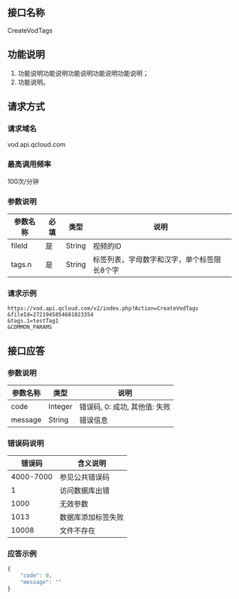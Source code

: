 ## 接口名称
CreateVodTags

## 功能说明
1. 功能说明功能说明功能说明功能说明功能说明；
2. 功能说明。

## 请求方式

### 请求域名
vod.api.qcloud.com

### 最高调用频率
100次/分钟

### 参数说明
| 参数名称 | 必填 | 类型 | 说明 |
|---------|---------|---------|---------|
| fileId | 是 | String | 视频的ID |
| tags.n | 是 | String | 标签列表，字母数字和汉字，单个标签限长8个字 |

### 请求示例
```
https://vod.api.qcloud.com/v2/index.php?Action=CreateVodTags
&fileId=2721945854681023354
&tags.1=testTag1
&COMMON_PARAMS
```
## 接口应答

### 参数说明
| 参数名称 | 类型 | 说明 |
|---------|---------|---------|
| code | Integer | 错误码, 0: 成功, 其他值: 失败 |
| message | String | 错误信息 |

### 错误码说明
| 错误码 | 含义说明|
|---------|---------|
| 4000-7000 | 参见公共错误码  |
| 1 | 访问数据库出错  |
| 1000 | 无效参数  |
| 1013 | 数据库添加标签失败  |
| 10008 | 文件不存在  |

### 应答示例

```javascript
{
    "code": 0,
    "message": ""
}
```

